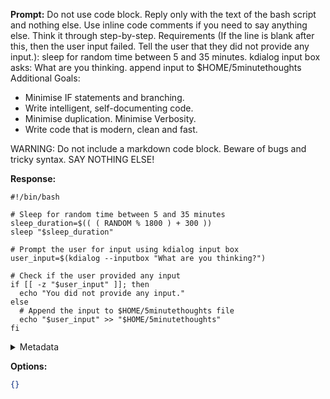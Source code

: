 **Prompt:**
Do not use code block.
Reply only with the text of the bash script and nothing else. Use inline code comments if you need to say anything else.
Think it through step-by-step.
Requirements (If the line is blank after this, then the user input failed. Tell the user that they did not provide any input.): sleep for random time between 5 and 35 minutes. kdialog input box asks: What are you thinking. append input to $HOME/5minutethoughts
Additional Goals:
  - Minimise IF statements and branching.
  - Write intelligent, self-documenting code.
  - Minimise duplication. Minimise Verbosity.
  - Write code that is modern, clean and fast.

WARNING: Do not include a markdown code block.
Beware of bugs and tricky syntax. SAY NOTHING ELSE!


**Response:**
```
#!/bin/bash

# Sleep for random time between 5 and 35 minutes
sleep_duration=$(( ( RANDOM % 1800 ) + 300 ))
sleep "$sleep_duration"

# Prompt the user for input using kdialog input box
user_input=$(kdialog --inputbox "What are you thinking?")

# Check if the user provided any input
if [[ -z "$user_input" ]]; then
  echo "You did not provide any input."
else
  # Append the input to $HOME/5minutethoughts file
  echo "$user_input" >> "$HOME/5minutethoughts"
fi
```

<details><summary>Metadata</summary>

- Duration: 3787 ms
- Datetime: 2023-07-24T17:47:35.316579
- Model: gpt-3.5-turbo-0613

</details>

**Options:**
```json
{}
```

